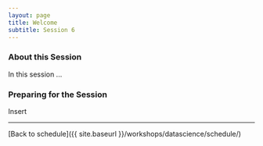 ```yaml
---
layout: page
title: Welcome
subtitle: Session 6
---
```


### About this Session

In this session ...

### Preparing for the Session

Insert

* * *

[Back to schedule]({{ site.baseurl }}/workshops/datascience/schedule/)
